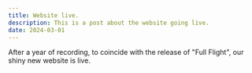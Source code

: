 ```yaml
---
title: Website live.
description: This is a post about the website going live.
date: 2024-03-01
---
```

After a year of recording, to coincide with the release of "Full Flight", our shiny new website is live.
